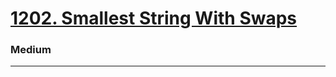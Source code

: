 # [1202. Smallest String With Swaps](https://leetcode.com/problems/smallest-string-with-swaps/)
### Medium
-----
